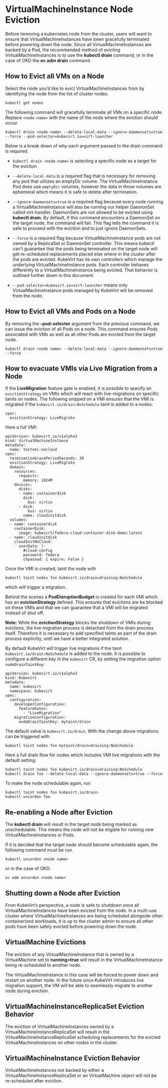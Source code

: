 # VirtualMachineInstance Node Eviction

Before removing a kubernetes node from the cluster, users will want to
ensure that VirtualMachineInstances have been gracefully terminated
before powering down the node. Since all VirtualMachineInstances are
backed by a Pod, the recommended method of evicting
VirtualMachineInstances is to use the **kubectl drain** command, or in
the case of OKD the **oc adm drain** command.

## How to Evict all VMs on a Node

Select the node you’d like to evict VirtualMachineInstances from by
identifying the node from the list of cluster nodes.

`kubectl get nodes`

The following command will gracefully terminate all VMs on a specific
node. Replace `<node-name>` with the name of the node where the eviction should occur.

`kubectl drain <node-name> --delete-local-data --ignore-daemonsets=true --force --pod-selector=kubevirt.io=virt-launcher`

Below is a break down of why each argument passed to the drain command
is required.

-   `kubectl drain <node-name>` is selecting a specific node as a target
    for the eviction

-   `--delete-local-data` is a required flag that is necessary for
    removing any pod that utilizes an emptyDir volume. The
    VirtualMachineInstance Pod does use `emptyDir` volumes, however the
    data in those volumes are ephemeral which means it is safe to delete
    after termination.

-   `--ignore-daemonsets=true` is a required flag because every node
    running a VirtualMachineInstance will also be running our helper
    DaemonSet called virt-handler. DaemonSets are not allowed to be
    evicted using **kubectl drain**. By default, if this command
    encounters a DaemonSet on the target node, the command will fail.
    This flag tells the command it is safe to proceed with the eviction
    and to just ignore DaemonSets.

-   `--force` is a required flag because VirtualMachineInstance pods are
    not owned by a ReplicaSet or DaemonSet controller. This means
    kubectl can’t guarantee that the pods being terminated on the target
    node will get re-scheduled replacements placed else where in the
    cluster after the pods are evicted. KubeVirt has its own controllers
    which manage the underlying VirtualMachineInstance pods. Each
    controller behaves differently to a VirtualMachineInstance being
    evicted. That behavior is outlined further down in this document.

-   `--pod-selector=kubevirt.io=virt-launcher` means only
    VirtualMachineInstance pods managed by KubeVirt will be removed from
    the node.

## How to Evict all VMs and Pods on a Node

By removing the **–pod-selector** argument from the previous command, we
can issue the eviction of all Pods on a node. This command ensures Pods
associated with VMs as well as all other Pods are evicted from the
target node.

`kubectl drain <node name> --delete-local-data --ignore-daemonsets=true --force`

## How to evacuate VMIs via Live Migration from a Node

If the **LiveMigration** feature gate is enabled, it is possible to
specify an `evictionStrategy` on VMIs which will react with
live-migrations on specific taints on nodes. The following snipped on a
VMI ensures that the VMI is migrated if the
`kubevirt.io/drain:NoSchedule` taint is added to a nodes:

    spec:
      evictionStrategy: LiveMigrate

Here a full VMI:

    apiVersion: kubevirt.io/v1alpha3
    kind: VirtualMachineInstance
    metadata:
      name: testvmi-nocloud
    spec:
      terminationGracePeriodSeconds: 30
      evictionStrategy: LiveMigrate
      domain:
        resources:
          requests:
            memory: 1024M
        devices:
          disks:
          - name: containerdisk
            disk:
              bus: virtio
          - disk:
              bus: virtio
            name: cloudinitdisk
      volumes:
      - name: containerdisk
        containerDisk:
          image: kubevirt/fedora-cloud-container-disk-demo:latest
      - name: cloudinitdisk
        cloudInitNoCloud:
          userData: |-
            #cloud-config
            password: fedora
            chpasswd: { expire: False }

Once the VMI is created, taint the node with

    kubectl taint nodes foo kubevirt.io/drain=draining:NoSchedule

which will trigger a migration.

Behind the scenes a **PodDisruptionBudget** is created for each VMI
which has an **evictionStrategy** defined. This ensures that evictions
are be blocked on these VMIs and that we can guarantee that a VMI will
be migrated instead of shut off.

**Note:** While the **evictionStrategy** blocks the shutdown of VMIs
during evictions, the live migration process is detached from the drain
process itself. Therefore it is necessary to add specified taints as
part of the drain process explicitly, until we have a better integrated
solution.

By default KubeVirt will trigger live migrations if the taint
`kubevirt.io/drain:NoSchedule` is added to the node. It is possible to
configure a different key in the `kubevirt` CR, by
setting the migration option `nodeDrainTaintKey`:

    apiVersion: kubevirt.io/v1alpha3
    kind: Kubevirt
    metadata:
      name: kubevirt
      namespace: kubevirt
    spec:
      configuration:
        developerConfiguration:
          featureGates:
            - "LiveMigration"
        migrationConfiguration:
          nodeDrainTaintKey: mytaint/drain

The default value is `kubevirt.io/drain`. With the change above
migrations can be triggered with

    kubectl taint nodes foo mytaint/drain=draining:NoSchedule

Here a full drain flow for nodes which includes VMI live migrations with
the default setting:

    kubectl taint nodes foo kubevirt.io/drain=draining:NoSchedule
    kubectl drain foo --delete-local-data --ignore-daemonsets=true --force

To make the node schedulable again, run

    kubectl taint nodes foo kubevirt.io/drain-
    kubectl uncordon foo

## Re-enabling a Node after Eviction

The **kubectl drain** will result in the target node being marked as
unschedulable. This means the node will not be eligible for running new
VirtualMachineInstances or Pods.

If it is decided that the target node should become schedulable again,
the following command must be run.

`kubectl uncordon <node name>`

or in the case of OKD.

`oc adm uncordon <node name>`

## Shutting down a Node after Eviction

From KubeVirt’s perspective, a node is safe to shutdown once all
VirtualMachineInstances have been evicted from the node. In a multi-use
cluster where VirtualMachineInstances are being scheduled alongside
other containerized workloads, it is up to the cluster admin to ensure
all other pods have been safely evicted before powering down the node.

## VirtualMachine Evictions

The eviction of any VirtualMachineInstance that is owned by a
VirtualMachine set to **running=true** will result in the
VirtualMachineInstance being re-scheduled to another node.

The VirtualMachineInstance in this case will be forced to power down and
restart on another node. In the future once KubeVirt introduces live
migration support, the VM will be able to seamlessly migrate to another
node during eviction.

## VirtualMachineInstanceReplicaSet Eviction Behavior

The eviction of VirtualMachineInstances owned by a
VirtualMachineInstanceReplicaSet will result in the
VirtualMachineInstanceReplicaSet scheduling replacements for the evicted
VirtualMachineInstances on other nodes in the cluster.

## VirtualMachineInstance Eviction Behavior

VirtualMachineInstances not backed by either a
VirtualMachineInstanceReplicaSet or an VirtualMachine object will not be
re-scheduled after eviction.
